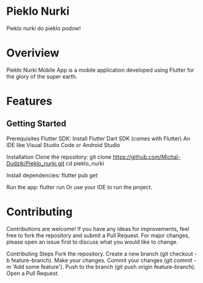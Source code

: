 # Pieklo Nurki

Pieklo nurki do pieklo podow!

# Overiview
Piekło Nurki Mobile App is a mobile application developed using Flutter for the glory of the super earth.

# Features


## Getting Started

Prerequisites
Flutter SDK: Install Flutter
Dart SDK (comes with Flutter)
An IDE like Visual Studio Code or Android Studio

Installation
Clone the repository:
git clone https://github.com/Michal-Dudzik/Pieklo_nurki.git
cd pieklo_nurki

Install dependencies:
flutter pub get

Run the app:
flutter run Or use your IDE to run the project.

# Contributing
Contributions are welcome! If you have any ideas for improvements, feel free to fork the repository and submit a Pull Request. For major changes, please open an issue first to discuss what you would like to change.

Contributing Steps
Fork the repository.
Create a new branch (git checkout -b feature-branch).
Make your changes.
Commit your changes (git commit -m 'Add some feature').
Push to the branch (git push origin feature-branch).
Open a Pull Request.
